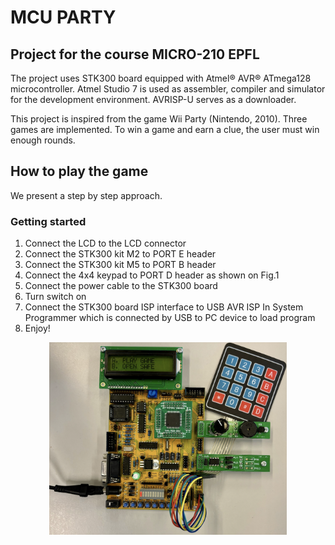 # MCU PARTY
## Project for the course MICRO-210 EPFL
The project uses STK300 board equipped with Atmel® AVR® ATmega128 microcontroller. Atmel Studio 7 is used as assembler, compiler and simulator for the development environment. AVRISP-U serves as a downloader.

This project is inspired from the game Wii Party (Nintendo, 2010). Three games are implemented. To win a game and earn a clue, the user must win enough rounds.

## How to play the game
We present a step by step approach. 
### Getting started 
1. Connect the LCD to the LCD connector
2. Connect the STK300 kit M2 to PORT E header
3. Connect the STK300 kit M5 to PORT B header
4. Connect the 4x4 keypad to PORT D header as shown
on Fig.1
5. Connect the power cable to the STK300 board
6. Turn switch on
7. Connect the STK300 board ISP interface to USB AVR
ISP In System Programmer which is connected by USB
to PC device to load program
8. Enjoy!
<p align="center">
  <img src=assemblyphoto.png width="380">
<p align='center>
Fig.1 : Setup.
</p>


## License
© 2024 GitHub, Inc.


EPFL © [Thomas Lenges](https://github.com/thomaslenges), [Renuka Singh Virk](https://github.com/renukasinghvirk)

